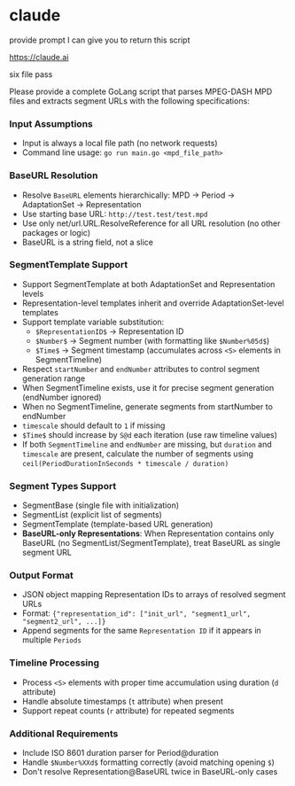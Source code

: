 # claude

provide prompt I can give you to return this script

https://claude.ai

six file pass

Please provide a complete GoLang script that parses MPEG-DASH MPD files and
extracts segment URLs with the following specifications:

### Input Assumptions
- Input is always a local file path (no network requests)
- Command line usage: `go run main.go <mpd_file_path>`

### BaseURL Resolution
- Resolve `BaseURL` elements hierarchically: MPD → Period → AdaptationSet → Representation
- Use starting base URL: `http://test.test/test.mpd`
- Use only net/url.URL.ResolveReference for all URL resolution (no other packages or logic)
- BaseURL is a string field, not a slice

### SegmentTemplate Support
- Support SegmentTemplate at both AdaptationSet and Representation levels
- Representation-level templates inherit and override AdaptationSet-level templates
- Support template variable substitution:
  - `$RepresentationID$` → Representation ID
  - `$Number$` → Segment number (with formatting like `$Number%05d$`)
  - `$Time$` → Segment timestamp (accumulates across `<S>` elements in SegmentTimeline)
- Respect `startNumber` and `endNumber` attributes to control segment generation range
- When SegmentTimeline exists, use it for precise segment generation (endNumber ignored)
- When no SegmentTimeline, generate segments from startNumber to endNumber
- `timescale` should default to `1` if missing
- `$Time$` should increase by `S@d` each iteration (use raw timeline values)
- If both `SegmentTimeline` and `endNumber` are missing, but `duration` and `timescale` are present, calculate the number of segments using `ceil(PeriodDurationInSeconds * timescale / duration)`

### Segment Types Support
- SegmentBase (single file with initialization)
- SegmentList (explicit list of segments)
- SegmentTemplate (template-based URL generation)
- **BaseURL-only Representations**: When Representation contains only BaseURL (no SegmentList/SegmentTemplate), treat BaseURL as single segment URL

### Output Format
- JSON object mapping Representation IDs to arrays of resolved segment URLs
- Format: `{"representation_id": ["init_url", "segment1_url", "segment2_url", ...]}`
- Append segments for the same `Representation ID` if it appears in multiple `Periods`

### Timeline Processing
- Process `<S>` elements with proper time accumulation using duration (`d` attribute)
- Handle absolute timestamps (`t` attribute) when present
- Support repeat counts (`r` attribute) for repeated segments

### Additional Requirements
- Include ISO 8601 duration parser for Period@duration
- Handle `$Number%XXd$` formatting correctly (avoid matching opening `$`)
- Don't resolve Representation@BaseURL twice in BaseURL-only cases
